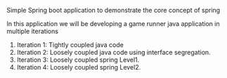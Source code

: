 Simple Spring boot application to demonstrate the core concept of spring

In this application we will be developing a game runner java application in multiple iterations

1. Iteration 1: Tightly coupled java code
2. Iteration 2: Loosely coupled java code using interface segregation.
3. Iteration 3: Loosely coupled spring Level1.
4. Iteration 4: Loosely coupled spring Level2.
